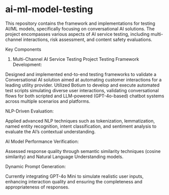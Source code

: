 # ai-ml-model-testing
This repository contains the framework and implementations for testing AI/ML models, specifically focusing on conversational AI solutions. The project encompasses various aspects of AI service testing, including multi-channel interactions, risk assessment, and content safety evaluations.


Key Components
1. Multi-Channel AI Service Testing Project
Testing Framework Development:

Designed and implemented end-to-end testing frameworks to validate a Conversational AI solution aimed at automating customer interactions for a leading utility provider.
Utilized Botium to develop and execute automated test scripts simulating diverse user interactions, validating conversational flows for both scripted and LLM-powered (GPT-4o-based) chatbot systems across multiple scenarios and platforms.

NLP-Driven Evaluation:

Applied advanced NLP techniques such as tokenization, lemmatization, named entity recognition, intent classification, and sentiment analysis to evaluate the AI’s contextual understanding.

AI Model Performance Verification:

Assessed response quality through semantic similarity techniques (cosine similarity) and Natural Language Understanding models.

Dynamic Prompt Generation:

Currently integrating GPT-4o Mini to simulate realistic user inputs, enhancing interaction quality and ensuring the completeness and appropriateness of responses.
